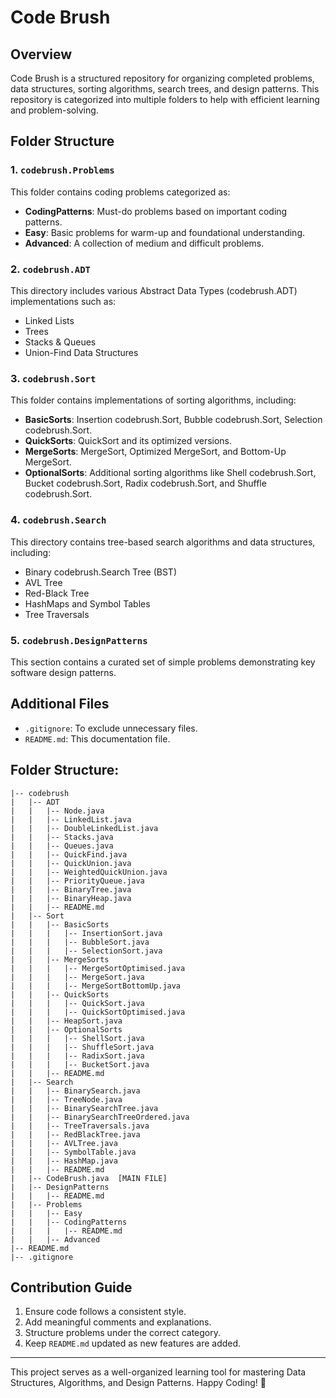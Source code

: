# Code Brush

## Overview
Code Brush is a structured repository for organizing completed problems, data structures, sorting algorithms, search trees, and design patterns. This repository is categorized into multiple folders to help with efficient learning and problem-solving.

## Folder Structure

### 1. `codebrush.Problems`
This folder contains coding problems categorized as:
- **CodingPatterns**: Must-do problems based on important coding patterns.
- **Easy**: Basic problems for warm-up and foundational understanding.
- **Advanced**: A collection of medium and difficult problems.

### 2. `codebrush.ADT`
This directory includes various Abstract Data Types (codebrush.ADT) implementations such as:
- Linked Lists
- Trees
- Stacks & Queues
- Union-Find Data Structures

### 3. `codebrush.Sort`
This folder contains implementations of sorting algorithms, including:
- **BasicSorts**: Insertion codebrush.Sort, Bubble codebrush.Sort, Selection codebrush.Sort.
- **QuickSorts**: QuickSort and its optimized versions.
- **MergeSorts**: MergeSort, Optimized MergeSort, and Bottom-Up MergeSort.
- **OptionalSorts**: Additional sorting algorithms like Shell codebrush.Sort, Bucket codebrush.Sort, Radix codebrush.Sort, and Shuffle codebrush.Sort.

### 4. `codebrush.Search`
This directory contains tree-based search algorithms and data structures, including:
- Binary codebrush.Search Tree (BST)
- AVL Tree
- Red-Black Tree
- HashMaps and Symbol Tables
- Tree Traversals

### 5. `codebrush.DesignPatterns`
This section contains a curated set of simple problems demonstrating key software design patterns.

## Additional Files
- `.gitignore`: To exclude unnecessary files.
- `README.md`: This documentation file.

## Folder Structure:

```
|-- codebrush
|   |-- ADT
|   |   |-- Node.java
|   |   |-- LinkedList.java
|   |   |-- DoubleLinkedList.java
|   |   |-- Stacks.java
|   |   |-- Queues.java
|   |   |-- QuickFind.java
|   |   |-- QuickUnion.java
|   |   |-- WeightedQuickUnion.java
|   |   |-- PriorityQueue.java
|   |   |-- BinaryTree.java
|   |   |-- BinaryHeap.java
|   |   |-- README.md
|   |-- Sort
|   |   |-- BasicSorts
|   |   |   |-- InsertionSort.java
|   |   |   |-- BubbleSort.java
|   |   |   |-- SelectionSort.java
|   |   |-- MergeSorts
|   |   |   |-- MergeSortOptimised.java
|   |   |   |-- MergeSort.java
|   |   |   |-- MergeSortBottomUp.java
|   |   |-- QuickSorts
|   |   |   |-- QuickSort.java
|   |   |   |-- QuickSortOptimised.java
|   |   |-- HeapSort.java
|   |   |-- OptionalSorts
|   |   |   |-- ShellSort.java
|   |   |   |-- ShuffleSort.java
|   |   |   |-- RadixSort.java
|   |   |   |-- BucketSort.java
|   |   |-- README.md
|   |-- Search
|   |   |-- BinarySearch.java
|   |   |-- TreeNode.java
|   |   |-- BinarySearchTree.java
|   |   |-- BinarySearchTreeOrdered.java
|   |   |-- TreeTraversals.java
|   |   |-- RedBlackTree.java
|   |   |-- AVLTree.java
|   |   |-- SymbolTable.java
|   |   |-- HashMap.java
|   |   |-- README.md
|   |-- CodeBrush.java	[MAIN FILE]
|   |-- DesignPatterns
|   |   |-- README.md
|   |-- Problems
|   |   |-- Easy
|   |   |-- CodingPatterns
|   |   |   |-- README.md
|   |   |-- Advanced
|-- README.md
|-- .gitignore
```

## Contribution Guide
1. Ensure code follows a consistent style.
2. Add meaningful comments and explanations.
3. Structure problems under the correct category.
4. Keep `README.md` updated as new features are added.

---

This project serves as a well-organized learning tool for mastering Data Structures, Algorithms, and Design Patterns. Happy Coding! 🚀

